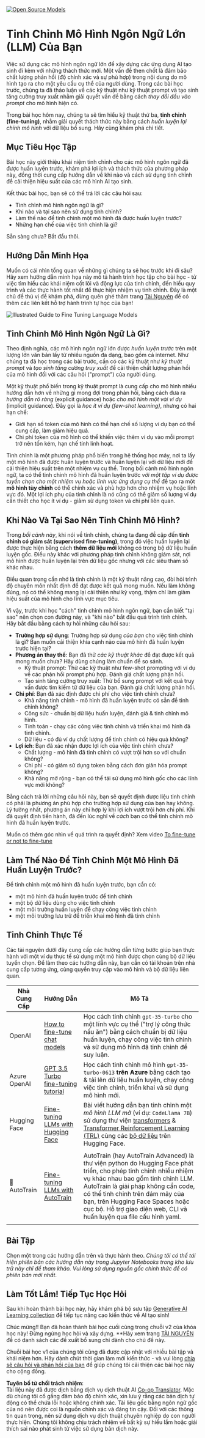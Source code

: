 <!--
CO_OP_TRANSLATOR_METADATA:
{
  "original_hash": "68664f7e754a892ae1d8d5e2b7bd2081",
  "translation_date": "2025-07-09T17:46:18+00:00",
  "source_file": "18-fine-tuning/README.md",
  "language_code": "vi"
}
-->
[![Open Source Models](../../../translated_images/18-lesson-banner.f30176815b1a5074fce9cceba317720586caa99e24001231a92fd04eeb54a121.vi.png)](https://aka.ms/gen-ai-lesson18-gh?WT.mc_id=academic-105485-koreyst)

# Tinh Chỉnh Mô Hình Ngôn Ngữ Lớn (LLM) Của Bạn

Việc sử dụng các mô hình ngôn ngữ lớn để xây dựng các ứng dụng AI tạo sinh đi kèm với những thách thức mới. Một vấn đề then chốt là đảm bảo chất lượng phản hồi (độ chính xác và sự phù hợp) trong nội dung do mô hình tạo ra cho một yêu cầu cụ thể của người dùng. Trong các bài học trước, chúng ta đã thảo luận về các kỹ thuật như kỹ thuật prompt và tạo sinh tăng cường truy xuất nhằm giải quyết vấn đề bằng cách _thay đổi đầu vào prompt_ cho mô hình hiện có.

Trong bài học hôm nay, chúng ta sẽ tìm hiểu kỹ thuật thứ ba, **tinh chỉnh (fine-tuning)**, nhằm giải quyết thách thức này bằng cách _huấn luyện lại chính mô hình_ với dữ liệu bổ sung. Hãy cùng khám phá chi tiết.

## Mục Tiêu Học Tập

Bài học này giới thiệu khái niệm tinh chỉnh cho các mô hình ngôn ngữ đã được huấn luyện trước, khám phá lợi ích và thách thức của phương pháp này, đồng thời cung cấp hướng dẫn về khi nào và cách sử dụng tinh chỉnh để cải thiện hiệu suất của các mô hình AI tạo sinh.

Kết thúc bài học, bạn sẽ có thể trả lời các câu hỏi sau:

- Tinh chỉnh mô hình ngôn ngữ là gì?
- Khi nào và tại sao nên sử dụng tinh chỉnh?
- Làm thế nào để tinh chỉnh một mô hình đã được huấn luyện trước?
- Những hạn chế của việc tinh chỉnh là gì?

Sẵn sàng chưa? Bắt đầu thôi.

## Hướng Dẫn Minh Họa

Muốn có cái nhìn tổng quan về những gì chúng ta sẽ học trước khi đi sâu? Hãy xem hướng dẫn minh họa này mô tả hành trình học tập cho bài học - từ việc tìm hiểu các khái niệm cốt lõi và động lực của tinh chỉnh, đến hiểu quy trình và các thực hành tốt nhất để thực hiện nhiệm vụ tinh chỉnh. Đây là một chủ đề thú vị để khám phá, đừng quên ghé thăm trang [Tài Nguyên](./RESOURCES.md?WT.mc_id=academic-105485-koreyst) để có thêm các liên kết hỗ trợ hành trình tự học của bạn!

![Illustrated Guide to Fine Tuning Language Models](../../../translated_images/18-fine-tuning-sketchnote.11b21f9ec8a703467a120cb79a28b5ac1effc8d8d9d5b31bbbac6b8640432e14.vi.png)

## Tinh Chỉnh Mô Hình Ngôn Ngữ Là Gì?

Theo định nghĩa, các mô hình ngôn ngữ lớn được _huấn luyện trước_ trên một lượng lớn văn bản lấy từ nhiều nguồn đa dạng, bao gồm cả internet. Như chúng ta đã học trong các bài trước, cần có các kỹ thuật như _kỹ thuật prompt_ và _tạo sinh tăng cường truy xuất_ để cải thiện chất lượng phản hồi của mô hình đối với các câu hỏi ("prompt") của người dùng.

Một kỹ thuật phổ biến trong kỹ thuật prompt là cung cấp cho mô hình nhiều hướng dẫn hơn về những gì mong đợi trong phản hồi, bằng cách đưa ra _hướng dẫn rõ ràng_ (explicit guidance) hoặc _cho mô hình một vài ví dụ_ (implicit guidance). Đây gọi là _học ít ví dụ (few-shot learning)_, nhưng có hai hạn chế:

- Giới hạn số token của mô hình có thể hạn chế số lượng ví dụ bạn có thể cung cấp, làm giảm hiệu quả.
- Chi phí token của mô hình có thể khiến việc thêm ví dụ vào mỗi prompt trở nên tốn kém, hạn chế tính linh hoạt.

Tinh chỉnh là một phương pháp phổ biến trong hệ thống học máy, nơi ta lấy một mô hình đã được huấn luyện trước và huấn luyện lại với dữ liệu mới để cải thiện hiệu suất trên một nhiệm vụ cụ thể. Trong bối cảnh mô hình ngôn ngữ, ta có thể tinh chỉnh mô hình đã huấn luyện trước _với một tập ví dụ được tuyển chọn cho một nhiệm vụ hoặc lĩnh vực ứng dụng cụ thể_ để tạo ra một **mô hình tùy chỉnh** có thể chính xác và phù hợp hơn cho nhiệm vụ hoặc lĩnh vực đó. Một lợi ích phụ của tinh chỉnh là nó cũng có thể giảm số lượng ví dụ cần thiết cho học ít ví dụ - giảm sử dụng token và chi phí liên quan.

## Khi Nào Và Tại Sao Nên Tinh Chỉnh Mô Hình?

Trong _bối cảnh này_, khi nói về tinh chỉnh, chúng ta đang đề cập đến **tinh chỉnh có giám sát (supervised fine-tuning)**, trong đó việc huấn luyện lại được thực hiện bằng cách **thêm dữ liệu mới** không có trong bộ dữ liệu huấn luyện gốc. Điều này khác với phương pháp tinh chỉnh không giám sát, nơi mô hình được huấn luyện lại trên dữ liệu gốc nhưng với các siêu tham số khác nhau.

Điều quan trọng cần nhớ là tinh chỉnh là một kỹ thuật nâng cao, đòi hỏi trình độ chuyên môn nhất định để đạt được kết quả mong muốn. Nếu làm không đúng, nó có thể không mang lại cải thiện như kỳ vọng, thậm chí làm giảm hiệu suất của mô hình cho lĩnh vực mục tiêu.

Vì vậy, trước khi học "cách" tinh chỉnh mô hình ngôn ngữ, bạn cần biết "tại sao" nên chọn con đường này, và "khi nào" bắt đầu quá trình tinh chỉnh. Hãy bắt đầu bằng cách tự hỏi những câu hỏi sau:

- **Trường hợp sử dụng**: Trường hợp sử dụng _của bạn_ cho việc tinh chỉnh là gì? Bạn muốn cải thiện khía cạnh nào của mô hình đã huấn luyện trước hiện tại?
- **Phương án thay thế**: Bạn đã thử _các kỹ thuật khác_ để đạt được kết quả mong muốn chưa? Hãy dùng chúng làm chuẩn để so sánh.
  - Kỹ thuật prompt: Thử các kỹ thuật như few-shot prompting với ví dụ về các phản hồi prompt phù hợp. Đánh giá chất lượng phản hồi.
  - Tạo sinh tăng cường truy xuất: Thử bổ sung prompt với kết quả truy vấn được tìm kiếm từ dữ liệu của bạn. Đánh giá chất lượng phản hồi.
- **Chi phí**: Bạn đã xác định được chi phí cho việc tinh chỉnh chưa?
  - Khả năng tinh chỉnh - mô hình đã huấn luyện trước có sẵn để tinh chỉnh không?
  - Công sức - chuẩn bị dữ liệu huấn luyện, đánh giá & tinh chỉnh mô hình.
  - Tính toán - chạy các công việc tinh chỉnh và triển khai mô hình đã tinh chỉnh.
  - Dữ liệu - có đủ ví dụ chất lượng để tinh chỉnh có hiệu quả không?
- **Lợi ích**: Bạn đã xác nhận được lợi ích của việc tinh chỉnh chưa?
  - Chất lượng - mô hình đã tinh chỉnh có vượt trội hơn so với chuẩn không?
  - Chi phí - có giảm sử dụng token bằng cách đơn giản hóa prompt không?
  - Khả năng mở rộng - bạn có thể tái sử dụng mô hình gốc cho các lĩnh vực mới không?

Bằng cách trả lời những câu hỏi này, bạn sẽ quyết định được liệu tinh chỉnh có phải là phương án phù hợp cho trường hợp sử dụng của bạn hay không. Lý tưởng nhất, phương án này chỉ hợp lý khi lợi ích vượt trội hơn chi phí. Khi đã quyết định tiến hành, đã đến lúc nghĩ về _cách_ bạn có thể tinh chỉnh mô hình đã huấn luyện trước.

Muốn có thêm góc nhìn về quá trình ra quyết định? Xem video [To fine-tune or not to fine-tune](https://www.youtube.com/watch?v=0Jo-z-MFxJs)

## Làm Thế Nào Để Tinh Chỉnh Một Mô Hình Đã Huấn Luyện Trước?

Để tinh chỉnh một mô hình đã huấn luyện trước, bạn cần có:

- một mô hình đã huấn luyện trước để tinh chỉnh
- một bộ dữ liệu dùng cho việc tinh chỉnh
- một môi trường huấn luyện để chạy công việc tinh chỉnh
- một môi trường lưu trữ để triển khai mô hình đã tinh chỉnh

## Tinh Chỉnh Thực Tế

Các tài nguyên dưới đây cung cấp các hướng dẫn từng bước giúp bạn thực hành với một ví dụ thực tế sử dụng một mô hình được chọn cùng bộ dữ liệu tuyển chọn. Để làm theo các hướng dẫn này, bạn cần có tài khoản trên nhà cung cấp tương ứng, cùng quyền truy cập vào mô hình và bộ dữ liệu liên quan.

| Nhà Cung Cấp | Hướng Dẫn                                                                                                                                                                    | Mô Tả                                                                                                                                                                                                                                                                                                                                                              |
| ------------ | --------------------------------------------------------------------------------------------------------------------------------------------------------------------------- | ------------------------------------------------------------------------------------------------------------------------------------------------------------------------------------------------------------------------------------------------------------------------------------------------------------------------------------------------------------------ |
| OpenAI       | [How to fine-tune chat models](https://github.com/openai/openai-cookbook/blob/main/examples/How_to_finetune_chat_models.ipynb?WT.mc_id=academic-105485-koreyst)             | Học cách tinh chỉnh `gpt-35-turbo` cho một lĩnh vực cụ thể ("trợ lý công thức nấu ăn") bằng cách chuẩn bị dữ liệu huấn luyện, chạy công việc tinh chỉnh và sử dụng mô hình đã tinh chỉnh để suy luận.                                                                                                                                                            |
| Azure OpenAI | [GPT 3.5 Turbo fine-tuning tutorial](https://learn.microsoft.com/azure/ai-services/openai/tutorials/fine-tune?tabs=python-new%2Ccommand-line?WT.mc_id=academic-105485-koreyst) | Học cách tinh chỉnh mô hình `gpt-35-turbo-0613` **trên Azure** bằng cách tạo & tải lên dữ liệu huấn luyện, chạy công việc tinh chỉnh, triển khai và sử dụng mô hình mới.                                                                                                                                                                                        |
| Hugging Face | [Fine-tuning LLMs with Hugging Face](https://www.philschmid.de/fine-tune-llms-in-2024-with-trl?WT.mc_id=academic-105485-koreyst)                                          | Bài viết hướng dẫn bạn tinh chỉnh một _mô hình LLM mở_ (ví dụ: `CodeLlama 7B`) sử dụng thư viện [transformers](https://huggingface.co/docs/transformers/index?WT.mc_id=academic-105485-koreyst) & [Transformer Reinforcement Learning (TRL)](https://huggingface.co/docs/trl/index?WT.mc_id=academic-105485-koreyst) cùng các [bộ dữ liệu](https://huggingface.co/docs/datasets/index?WT.mc_id=academic-105485-koreyst) trên Hugging Face. |
|              |                                                                                                                                                                             |                                                                                                                                                                                                                                                                                                                                                                    |
| 🤗 AutoTrain | [Fine-tuning LLMs with AutoTrain](https://github.com/huggingface/autotrain-advanced/?WT.mc_id=academic-105485-koreyst)                                                    | AutoTrain (hay AutoTrain Advanced) là thư viện python do Hugging Face phát triển, cho phép tinh chỉnh nhiều nhiệm vụ khác nhau bao gồm tinh chỉnh LLM. AutoTrain là giải pháp không cần code, có thể tinh chỉnh trên đám mây của bạn, trên Hugging Face Spaces hoặc cục bộ. Hỗ trợ giao diện web, CLI và huấn luyện qua file cấu hình yaml.                                  |
|              |                                                                                                                                                                             |                                                                                                                                                                                                                                                                                                                                                                    |

## Bài Tập

Chọn một trong các hướng dẫn trên và thực hành theo. _Chúng tôi có thể tái hiện phiên bản các hướng dẫn này trong Jupyter Notebooks trong kho lưu trữ này chỉ để tham khảo. Vui lòng sử dụng nguồn gốc chính thức để có phiên bản mới nhất_.

## Làm Tốt Lắm! Tiếp Tục Học Hỏi

Sau khi hoàn thành bài học này, hãy khám phá bộ sưu tập [Generative AI Learning collection](https://aka.ms/genai-collection?WT.mc_id=academic-105485-koreyst) để tiếp tục nâng cao kiến thức về AI tạo sinh!

Chúc mừng!! Bạn đã hoàn thành bài học cuối cùng trong chuỗi v2 của khóa học này! Đừng ngừng học hỏi và xây dựng. \*\*Hãy xem trang [TÀI NGUYÊN](RESOURCES.md?WT.mc_id=academic-105485-koreyst) để có danh sách các đề xuất bổ sung chỉ dành cho chủ đề này.

Chuỗi bài học v1 của chúng tôi cũng đã được cập nhật với nhiều bài tập và khái niệm hơn. Hãy dành chút thời gian làm mới kiến thức - và vui lòng [chia sẻ câu hỏi và phản hồi của bạn](https://github.com/microsoft/generative-ai-for-beginners/issues?WT.mc_id=academic-105485-koreyst) để giúp chúng tôi cải thiện các bài học này cho cộng đồng.

**Tuyên bố từ chối trách nhiệm**:  
Tài liệu này đã được dịch bằng dịch vụ dịch thuật AI [Co-op Translator](https://github.com/Azure/co-op-translator). Mặc dù chúng tôi cố gắng đảm bảo độ chính xác, xin lưu ý rằng các bản dịch tự động có thể chứa lỗi hoặc không chính xác. Tài liệu gốc bằng ngôn ngữ gốc của nó nên được coi là nguồn chính xác và đáng tin cậy. Đối với các thông tin quan trọng, nên sử dụng dịch vụ dịch thuật chuyên nghiệp do con người thực hiện. Chúng tôi không chịu trách nhiệm về bất kỳ sự hiểu lầm hoặc giải thích sai nào phát sinh từ việc sử dụng bản dịch này.